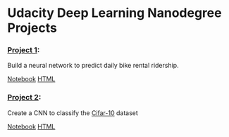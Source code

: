 # Udacity Deep Learning Nanodegree Projects


### [Project 1](project1_first-neural-network):
Build a neural network to predict daily bike rental ridership.

[Notebook](project1_first-neural-network/DLND-your-first-network/dlnd-your-first-neural-network.ipynb)
[HTML](project1_first-neural-network/DLND-your-first-network/dlnd-your-first-neural-network.html)


### [Project 2](project2_image-classification):
Create a CNN to classify the [Cifar-10](https://www.cs.toronto.edu/~kriz/cifar.html) dataset

[Notebook](project2_image-classifcation/dlnd_image_classification.ipynb)
[HTML](project2_image-classifcation/dlnd_image_classification.html)
